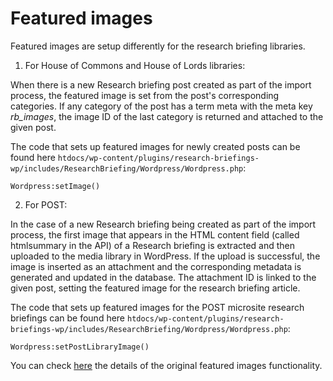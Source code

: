 # Featured images

Featured images are setup differently for the research briefing libraries.

1. For House of Commons and House of Lords libraries:

When there is a new Research briefing post created as part of the import process, the featured image is set from the post's corresponding categories. If any category of the post has a term meta with the meta key *rb_images*, the image ID of the last category is returned and attached to the given post.

The code that sets up featured images for newly created posts can be found here `htdocs/wp-content/plugins/research-briefings-wp/includes/ResearchBriefing/Wordpress/Wordpress.php`: 
```
Wordpress:setImage()
```

2. For POST:

In the case of a new Research briefing being created as part of the import process, the first image that appears in the HTML content field (called htmlsummary in the API) of a Research briefing is extracted and then uploaded to the media library in WordPress. If the upload is successful, the image is inserted as an attachment and the corresponding metadata is generated and updated in the database. The attachment ID is linked to the given post, setting the featured image for the research briefing article.

The code that sets up featured images for the POST microsite research briefings can be found here `htdocs/wp-content/plugins/research-briefings-wp/includes/ResearchBriefing/Wordpress/Wordpress.php`: 
```
Wordpress:setPostLibraryImage()
```


You can check [here](../featured-images.md) the details of the original featured images functionality.
